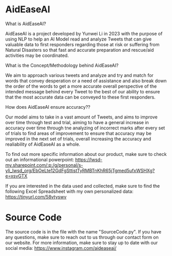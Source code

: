 # AidEaseAI

What is AidEaseAI? 

AidEaseAI is a project developed by Yunwei Li in 2023 with the purpose of using NLP to help an AI Model read and analyze Tweets that can give valuable data to first responders regarding those at risk or suffering from Natural Disasters so that fast and accurate preparation and rescue/aid activities may be coordinated. 

What is the Concept/Methodology behind AidEaseAI?

We aim to approach various tweets and analyze and try and match for words that convey desperation or a need of assistance and also break down the order of the words to get a more accurate overall perspective of the intended message behind every Tweet to the best of our ability to ensure that the most accurate data can be conveyed to these first responders. 

How does AidEaseAI ensure accuracy??

Our model aims to take in a vast amount of Tweets, and aims to improve over time through test and trial, aiming to have a general increase in accuracy over time through tne analyzing of incorrect marks after every set of trials to find areas of improvement to ensure that accuracy may be improved in the next set of trials, overall increasing the accuracy and realiability of AidEaseAI as a whole. 

To find out more specific information about our product, make sure to check out an informational powerpoint: https://lwsd-my.sharepoint.com/:p:/g/personal/s-yli_lwsd_org/EbOeLte12GdFgSttistTyRMBTnKhR65jTgmed5ufxWSHXg?e=xsvGTX

If you are interested in the data used and collected, make sure to find the following Excel Spreadsheet with my own personalized data: https://tinyurl.com/58vtyswv

# Source Code
The source code is in the file with the name "SourceCode.py". 
If you have any questions, make sure to reach out to us through our contact form on our website. 
For more information, make sure to stay up to date with our social media: https://www.instagram.com/aideaseai/
